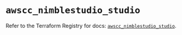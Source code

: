 # `awscc_nimblestudio_studio`

Refer to the Terraform Registry for docs: [`awscc_nimblestudio_studio`](https://registry.terraform.io/providers/hashicorp/awscc/0.70.0/docs/resources/nimblestudio_studio).
